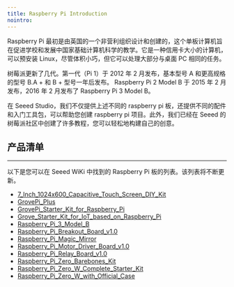 ```yaml
---
title: Raspberry Pi Introduction
nointro:
---
```


Raspberry Pi 最初是由英国的一个非营利组织设计和创建的，这个单板计算机旨在促进学校和发展中国家基础计算机科学的教学。它是一种信用卡大小的计算机，可以预安装 Linux，尽管体积小巧，但它可以处理大部分与桌面 PC 相同的任务。

树莓派更新了几代。第一代（Pi 1）于 2012 年 2 月发布，基本型号 A 和更高规格的型号 B.A + 和 B + 型号一年后发布。 Raspberry Pi 2 Model B 于 2015 年 2 月发布，2016 年 2 月发布了 Raspberry Pi 3 Model B。

在 Seeed Studio，我们不仅提供上述不同的 raspberry pi 板，还提供不同的配件和入门工具包，可以帮助您创建 raspberry pi 项目。此外，我们已经在 Seeed 的树莓派社区中创建了许多教程，您可以轻松地构建自己的创意。


## 产品清单
---

以下是您可以在 Seeed WiKi 中找到的 Raspberry Pi 板的列表。该列表将不断更新。
* [7_Inch_1024x600_Capacitive_Touch_Screen_DIY_Kit](http://wiki.seeedstudio.com/cn/7_Inch_1024x600_Capacitive_Touch_Screen_DIY_Kit)
* [GrovePi_Plus](http://wiki.seeedstudio.com/cn/GrovePi_Plus)
* [GrovePi_Starter_Kit_for_Raspberry_Pi](http://wiki.seeedstudio.com/cn/Raspberry_Pi_Motor_Driver_Board_v1_0)
* [Grove_Starter_Kit_for_IoT_based_on_Raspberry_Pi](http://wiki.seeedstudio.com/cn/Grove_Starter_Kit_for_IoT_based_on_Raspberry_Pi)
* [Raspberry_Pi_3_Model_B](http://wiki.seeedstudio.com/cn/Raspberry_Pi_3_Model_B)
* [Raspberry_Pi_Breakout_Board_v1.0](http://wiki.seeedstudio.com/cn/Raspberry_Pi_Breakout_Board_v1.0)
* [Raspberry_Pi_Magic_Mirror](l:)
* [Raspberry_Pi_Motor_Driver_Board_v1.0](http://wiki.seeedstudio.com/cn/Raspberry_Pi_Motor_Driver_Board_v1_0)
* [Raspberry_Pi_Relay_Board_v1.0](http://wiki.seeedstudio.com/cn/Raspberry_Pi_Relay_Board_v1_0)
* [Raspberry_Pi_Zero_Barebones_Kit](http://wiki.seeedstudio.com/cn/Raspberry_Pi_Zero_Barebones_Kit)
* [Raspberry_Pi_Zero_W_Complete_Starter_Kit](http://wiki.seeedstudio.com/cn/Raspberry_Pi_Zero_W_Complete_Starter_Kit)
* [Raspberry_Pi_Zero_W_with_Official_Case](http://wiki.seeedstudio.com/cn/Raspberry_Pi_Zero_W_with_Official_Case)
